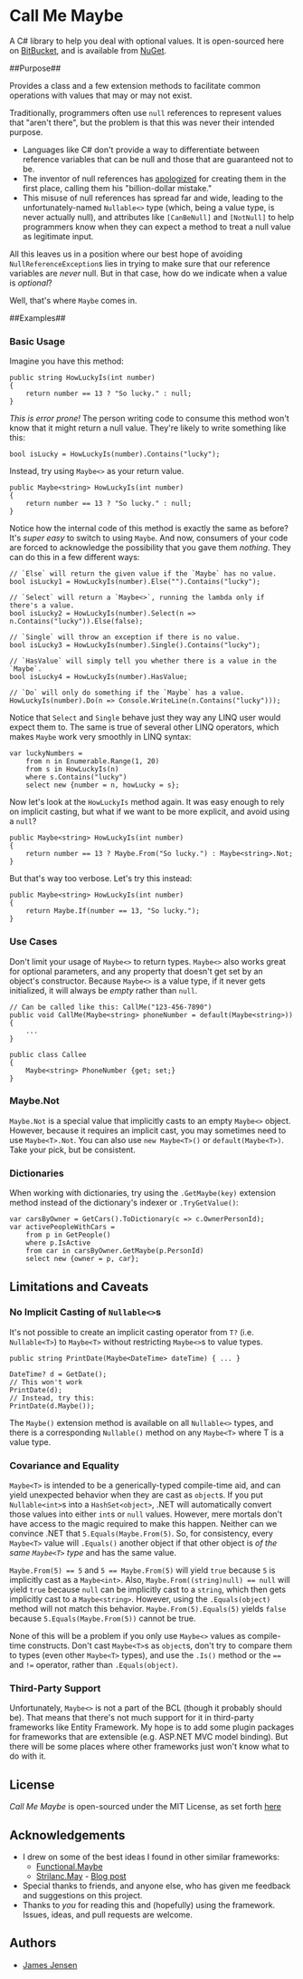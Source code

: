 # Call Me Maybe #
A C# library to help you deal with optional values. It is open-sourced here on [BitBucket](https://bitbucket.org/j2jensen/callmemaybe), and is available from [NuGet](https://www.nuget.org/packages/CallMeMaybe/).

##Purpose##

Provides a class and a few extension methods to facilitate common operations with values that may or may not exist.

Traditionally, programmers often use `null` references to represent values that "aren't there", but the problem is that this was never their intended purpose. 

- Languages like C# don't provide a way to differentiate between reference variables that can be null and those that are guaranteed not to be.
- The inventor of null references has [apologized](http://en.wikipedia.org/wiki/Tony_Hoare#Quotations) for creating them in the first place, calling them his "billion-dollar mistake."
- This misuse of null references has spread far and wide, leading to the unfortunately-named `Nullable<>` type (which, being a value type, is never actually null), and attributes like `[CanBeNull]` and `[NotNull]` to help programmers know when they can expect a method to treat a null value as legitimate input.

All this leaves us in a position where our best hope of avoiding `NullReferenceException`s lies in trying to make sure that our reference variables are *never* null. But in that case, how do we indicate when a value is *optional*?

Well, that's where `Maybe` comes in.

##Examples##

### Basic Usage ###

Imagine you have this method:

    public string HowLuckyIs(int number)
    {
        return number == 13 ? "So lucky." : null;
    }

*This is error prone!* The person writing code to consume this method won't know that it might return a null value. They're likely to write something like this:

    bool isLucky = HowLuckyIs(number).Contains("lucky");

Instead, try using `Maybe<>` as your return value.


    public Maybe<string> HowLuckyIs(int number)
    {
        return number == 13 ? "So lucky." : null;
    }

Notice how the internal code of this method is exactly the same as before? It's *super easy* to switch to using `Maybe`. And now, consumers of your code are forced to acknowledge the possibility that you gave them *nothing*. They can do this in a few different ways:

    // `Else` will return the given value if the `Maybe` has no value.
    bool isLucky1 = HowLuckyIs(number).Else("").Contains("lucky");

    // `Select` will return a `Maybe<>`, running the lambda only if there's a value. 
    bool isLucky2 = HowLuckyIs(number).Select(n => n.Contains("lucky")).Else(false);

    // `Single` will throw an exception if there is no value.
    bool isLucky3 = HowLuckyIs(number).Single().Contains("lucky");

    // `HasValue` will simply tell you whether there is a value in the `Maybe`.
    bool isLucky4 = HowLuckyIs(number).HasValue;

    // `Do` will only do something if the `Maybe` has a value.
    HowLuckyIs(number).Do(n => Console.WriteLine(n.Contains("lucky")));

Notice that `Select` and `Single` behave just they way any LINQ user would expect them to. The same is true of several other LINQ operators, which makes `Maybe` work very smoothly in LINQ syntax:

    var luckyNumbers =
        from n in Enumerable.Range(1, 20)
        from s in HowLuckyIs(n)
        where s.Contains("lucky")
        select new {number = n, howLucky = s};

Now let's look at the `HowLuckyIs` method again. It was easy enough to rely on implicit casting, but what if we want to be more explicit, and avoid using a `null`?

    public Maybe<string> HowLuckyIs(int number)
    {
        return number == 13 ? Maybe.From("So lucky.") : Maybe<string>.Not;
    }


But that's way too verbose. Let's try this instead:

    public Maybe<string> HowLuckyIs(int number)
    {
        return Maybe.If(number == 13, "So lucky.");
    }


### Use Cases ###

Don't limit your usage of `Maybe<>` to return types. `Maybe<>` also works great for optional parameters, and any property that doesn't get set by an object's constructor. Because `Maybe<>` is a value type, if it never gets initialized, it will always be *empty* rather than `null`.

    // Can be called like this: CallMe("123-456-7890")
    public void CallMe(Maybe<string> phoneNumber = default(Maybe<string>))
    {
        ...
    }

    public class Callee
    {
        Maybe<string> PhoneNumber {get; set;}
    }

    

### Maybe.Not ###

`Maybe.Not` is a special value that implicitly casts to an empty `Maybe<>` object. However, because it requires an implicit cast, you may sometimes need to use `Maybe<T>.Not`. You can also use `new Maybe<T>()` or `default(Maybe<T>)`. Take your pick, but be consistent.


### Dictionaries ###

When working with dictionaries, try using the `.GetMaybe(key)` extension method instead of the dictionary's indexer or `.TryGetValue()`:

    var carsByOwner = GetCars().ToDictionary(c => c.OwnerPersonId);
    var activePeopleWithCars =
        from p in GetPeople()
        where p.IsActive
        from car in carsByOwner.GetMaybe(p.PersonId)
        select new {owner = p, car};

## Limitations and Caveats ##

### No Implicit Casting of `Nullable<>`s ###

It's not possible to create an implicit casting operator from `T?` (i.e. `Nullable<T>`) to `Maybe<T>` without restricting `Maybe<>`s to value types.

    public string PrintDate(Maybe<DateTime> dateTime) { ... }

    DateTime? d = GetDate();
    // This won't work
    PrintDate(d);
    // Instead, try this:
    PrintDate(d.Maybe());

The `Maybe()` extension method is available on all `Nullable<>` types, and there is a corresponding `Nullable()` method on any `Maybe<T>` where T is a value type.

### Covariance and Equality ###

`Maybe<T>` is intended to be a generically-typed compile-time aid, and can yield unexpected behavior when they are cast as `object`s. If you put `Nullable<int>`s into a `HashSet<object>`, .NET will automatically convert those values into either `int`s or `null` values. However, mere mortals don't have access to the magic required to make this happen. Neither can we convince .NET that `5.Equals(Maybe.From(5)`. So, for consistency, every `Maybe<T>` value will `.Equals()` another object if that other object is *of the same `Maybe<T>` type* and has the same value.

`Maybe.From(5) == 5` and `5 == Maybe.From(5)` will yield `true` because `5` is implicitly cast as a `Maybe<int>`. Also, `Maybe.From((string)null) == null` will yield `true` because `null` can be implicitly cast to a `string`, which then gets implicitly cast to a `Maybe<string>`. However, using the `.Equals(object)` method will not match this behavior. `Maybe.From(5).Equals(5)` yields `false` because `5.Equals(Maybe.From(5))` cannot be true.  

None of this will be a problem if you only use `Maybe<>` values as compile-time constructs. Don't cast `Maybe<T>`s as `object`s, don't try to compare them to types (even other `Maybe<T>` types), and use the `.Is()` method or the `==` and `!=` operator, rather than `.Equals(object)`.


### Third-Party Support ###

Unfortunately, `Maybe<>` is not a part of the BCL (though it probably should be). That means that there's not much support for it in third-party frameworks like Entity Framework. My hope is to add some plugin packages for frameworks that are extensible (e.g. ASP.NET MVC model binding). But there will be some places where other frameworks just won't know what to do with it.


## License ##

*Call Me Maybe* is open-sourced under the MIT License, as set forth [here](https://bitbucket.org/j2jensen/callmemaybe/wiki/License)

## Acknowledgements ##

- I drew on some of the best ideas I found in other similar frameworks:
    - [Functional.Maybe](https://github.com/AndreyTsvetkov/Functional.Maybe)
    - [Strilanc.May](https://github.com/Strilanc/May) - [Blog post](http://twistedoakstudios.com/blog/Post1130_when-null-is-not-enough-an-option-type-for-c)
- Special thanks to friends, and anyone else, who has given me feedback and suggestions on this project.
- Thanks to *you* for reading this and (hopefully) using the framework. Issues, ideas, and pull requests are welcome.

## Authors ##

- [James Jensen](https://plus.google.com/+JamesJensenCoder)